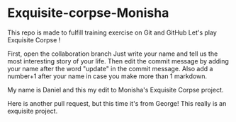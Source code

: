 # Exquisite-corpse-Monisha

This repo is made to fulfill training exercise on Git and GitHub
Let's play Exquisite Corpse !

First, open the collaboration branch Just write your name and tell us the most interesting story of your life. Then edit the commit message by adding your name after the word "update" in the commit message. Also add a number+1 after your name in case you make more than 1 markdown.

My name is Daniel and this my edit to Monisha's Exquisite Corpse project.

Here is another pull request, but this time it's from George! This really is an exquisite project.
